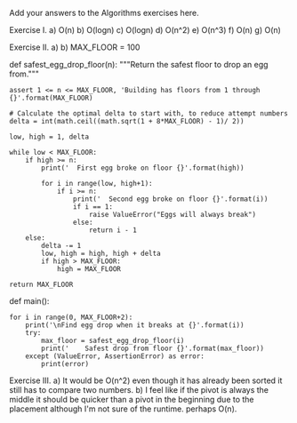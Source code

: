 Add your answers to the Algorithms exercises here.

Exercise I.
a) O(n)
b) O(logn)
c) O(logn)
d) O(n^2)
e) O(n^3)
f) O(n)
g) O(n)

Exercise II.
a)
b)
MAX_FLOOR = 100

def safest_egg_drop_floor(n):
    """Return the safest floor to drop an egg from."""

    assert 1 <= n <= MAX_FLOOR, 'Building has floors from 1 through {}'.format(MAX_FLOOR)

    # Calculate the optimal delta to start with, to reduce attempt numbers
    delta = int(math.ceil((math.sqrt(1 + 8*MAX_FLOOR) - 1)/ 2))

    low, high = 1, delta

    while low < MAX_FLOOR:
        if high >= n:
            print('  First egg broke on floor {}'.format(high))

            for i in range(low, high+1):
                if i >= n:
                    print('  Second egg broke on floor {}'.format(i))
                    if i == 1:
                        raise ValueError("Eggs will always break")
                    else:
                        return i - 1
        else:
            delta -= 1
            low, high = high, high + delta
            if high > MAX_FLOOR:
                high = MAX_FLOOR

    return MAX_FLOOR


def main():

    for i in range(0, MAX_FLOOR+2):
        print('\nFind egg drop when it breaks at {}'.format(i))
        try:
            max_floor = safest_egg_drop_floor(i)
            print('    Safest drop from floor {}'.format(max_floor))
        except (ValueError, AssertionError) as error:
            print(error)

Exercise III.
a) It would be O(n^2) even though it has already been sorted it still has to compare two numbers.
b) I feel like if the pivot is always the middle it should be quicker than a pivot in the beginning due to the placement although I'm not sure of the runtime. perhaps O(n).